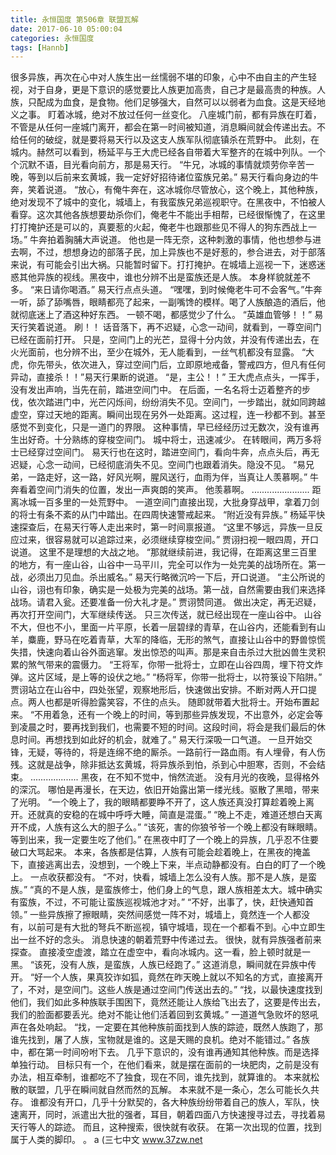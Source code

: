 ```yaml
---
title: 永恒国度 第506章 联盟瓦解
date: 2017-06-10 05:00:04
categories: 永恒国度
tags: [Hannb]
---
```


很多异族，再次在心中对人族生出一丝懦弱不堪的印象，心中不由自主的产生轻视，对于自身，更是下意识的感觉要比人族更加高贵，自己才是最高贵的种族。人族，只配成为血食，是食物。他们足够强大，自然可以以弱者为血食。这是天经地义之事。
盯着冰城，绝对不放过任何一丝变化。
八座城门前，都有异族在盯着，不管是从任何一座城门离开，都会在第一时间被知道，消息瞬间就会传递出去。不给任何的破绽，就是要将易天行以及这支人族军队彻底镇杀在荒野中。
此刻，在城内。赫然可以看到，杨延平与王大虎已经各自带着大军整齐的在城中列队。一个个沉默不语，目光看向前方，那是易天行。
“牛兄，冰城的事情就烦劳你辛苦一晚，等到以后前来玄黄城，我一定好好招待诸位蛮族兄弟。”
易天行看向身边的牛奔，笑着说道。
“放心，有俺牛奔在，这冰城你尽管放心，这个晚上，其他种族，绝对发现不了城中的变化，城墙上，有我蛮族兄弟巡视职守。在黑夜中，不怕被人看穿。这次其他各族想要劫杀你们，俺老牛不能出手相帮，已经很惭愧了，在这里打打掩护还是可以的，真要惹的火起，俺老牛也跟那些见不得人的狗东西战上一场。”
牛奔拍着胸脯大声说道。
他也是一阵无奈，这种刺激的事情，他也想参与进去啊，不过，想想身边的部落子民，加上异族也不是好惹的，参合进去，对于部落来说，有可能会引出大祸。只能暂时留下。打打掩护。在城墙上巡视一下，迷惑迷惑其他异族的视线。黑夜中，谁也分辨不出是蛮族还是人族。
本身样貌就差不多。
“来日请你喝酒。”
易天行点点头道。
“嘿嘿，到时候俺老牛可不会客气。”牛奔一听，舔了舔嘴唇，眼睛都亮了起来，一副嘴馋的模样。喝了人族酿造的酒后，他就彻底迷上了酒这种好东西。
一顿不喝，都感觉少了什么。
“英雄血管够！！”
易天行笑着说道。
刷！！
话音落下，再不迟疑，心念一动间，就看到，一尊空间门已经在面前打开。
只是，空间门上的光芒，显得十分内敛，并没有传递出去，在火光面前，也分辨不出，至少在城外，无人能看到，一丝气机都没有显露。
“大虎，你先带头，依次进入，穿过空间门后，立即原地戒备，警戒四方，但凡有任何异动，直接杀！！”易天行果断的说道。
“是，主公！！”
王大虎点点头，一挥手，没有发出声响，当先在前，踏进空间门中。
在后面，一名名将士迈着整齐的步伐，依次踏进门中，光芒闪烁间，纷纷消失不见。空间门，一步踏出，就如同跨越虚空，穿过天地的距离。瞬间出现在另外一处距离。这过程，连一秒都不到。甚至感觉不到变化，只是一道门的界限。
这种事情，早已经经历过无数次，没有谁再生出好奇。十分熟练的穿梭空间门。
城中将士，迅速减少。
在转眼间，两万多将士已经穿过空间门。
易天行也在这时，踏进空间门，看向牛奔，点点头后，再无迟疑，心念一动间，已经彻底消失不见。空间门也跟着消失。隐没不见。
“易兄弟，一路走好，这一路，好风光啊，腥风送行，血雨为伴，当真让人羡慕啊。”
牛奔看着空间门消失的位置，发出一声爽朗的笑声。
他羡慕啊。
.......................
距离冰城一百多里的一处荒野中。
一道空间门直接出现，大批身穿战甲，拿着刀剑的将士有条不紊的从门中踏出。在四周快速警戒起来。
“附近没有异族。”
杨延平快速探查后，在易天行等人走出来时，第一时间禀报道。
“这里不够远，异族一旦反应过来，很容易就可以追踪过来，必须继续穿梭空间。”
贾诩扫视一眼四周，开口说道。
这里不是理想的大战之地。
“那就继续前进，我记得，在距离这里三百里的地方，有一座山谷，山谷中一马平川，完全可以作为一处完美的战场所在。第一战，必须出刀见血。杀出威名。”
易天行略微沉吟一下后，开口说道。
“主公所说的山谷，诩也有印象，确实是一处极为完美的战场。第一战，自然需要由我们来选择战场。请君入瓮。还要准备一份大礼才是。”
贾诩赞同道。
做出决定，再无迟疑，再次打开空间门，大军继续传送。
只三次传送，就已经出现在一座山谷中。
山谷不大，但也不小，里面一片平原，长着一层碧绿的青草，在山谷内，还能看到有山羊，麋鹿，野马在吃着青草，大军的降临，无形的煞气，直接让山谷中的野兽惊慌失措，快速向着山谷外面逃窜。发出惊恐的叫声。那是来自击杀过大批凶兽生灵积累的煞气带来的震慑力。
“王将军，你带一批将士，立即在山谷四周，埋下符文炸弹。这片区域，是上等的设伏之地。”
“杨将军，你带一批将士，以符箓设下陷阱。”
贾诩站立在山谷中，四处张望，观察地形后，快速做出安排。不断对两人开口提点。两人也都是听得脸露笑容，不住的点头。
随即就带着大批将士。开始布置起来。
“不用着急，还有一个晚上的时间，等到那些异族发现，不出意外，必定会等到凌晨之时，要再找到我们，也需要不短的时间。这段时间，将会是我们最后的休息时间。再想找到如此好的机会，就难了。”
易天行深吸一口气道。
一旦开始交锋，无疑，等待的，将是连绵不绝的厮杀。一路前行一路血雨。有人埋骨，有人伤残。这就是战争，除非抵达玄黄城，将异族杀到怕，杀到心中胆寒，否则，不会结束。
...................
黑夜，在不知不觉中，悄然流逝。
没有月光的夜晚，显得格外的深沉。
哪怕是再漫长，在天边，依旧开始露出第一缕光线。驱散了黑暗，带来了光明。
“一个晚上了，我的眼睛都要睁不开了，这人族还真没打算趁着晚上离开。还就真的安稳的在城中呼呼大睡，简直是混蛋。”
“晚上不走，难道还想白天离开不成，人族有这么大的胆子么。”
“该死，害的你狼爷爷一个晚上都没有眯眼睛。等到出来，我一定要生吃了他们。”
在黑夜中盯了一个晚上的异族，几乎忍不住要破口大骂起来。
本来，各族都是估算，人族有可能会趁着晚上，在黑夜的掩盖下，直接逃离出去，没想到，一个晚上下来，半点动静都没有。白白的盯了一个晚上。
一点收获都没有。
“不对，快看，城墙上怎么没有人族。那不是人族，是蛮族。”
“真的不是人族，是蛮族修士，他们身上的气息，跟人族相差太大。城中确实有蛮族，不过，不可能让蛮族巡视城池才对。”
“不好，出事了，快，赶快通知首领。”
一些异族擦了擦眼睛，突然间感觉一阵不对，城墙上，竟然连一个人都没有，以前可是有大批的弩兵不断巡视，镇守城墙，现在一个都看不到。心中立即生出一丝不好的念头。
消息快速的朝着荒野中传递过去。
很快，就有异族强者前来探查。
直接凌空虚渡，踏立在虚空中，看向冰城内。这一看，脸上顿时就是一黑。
“该死，没有人族，是蛮族，人族已经跑了。”
这道消息，瞬间就在异族中传开。
“好一个人族，果真狡诈如狐，竟然在昨天晚上就以不知名的方式，直接离开了，不对，是空间门。这些人族是通过空间门传送出去的。”
“找，以最快速度找到他们，我们如此多种族联手围困下，竟然还能让人族给飞出去了，这要是传出去，我们的脸面都要丢光。绝对不能让他们活着回到玄黄城。”
一道道气急败坏的怒吼声在各处响起。
“找，一定要在其他种族前面找到人族的踪迹，既然人族跑了，那谁先找到，屠了人族，宝物就是谁的。这是天赐的良机。绝对不能错过。”
各族中，都在第一时间吩咐下去。
几乎下意识的，没有谁再通知其他种族。而是选择单独行动。
目标只有一个，在他们看来，就是摆在面前的一块肥肉，之前是没有办法，相互牵制，谁都吃不了独食，现在不同，谁先找到，就算谁的。
本来就松散的联盟，几乎在瞬间就自然而然的瓦解。
本来就不是一条心，怎么可能长久共存。
谁都没有开口，几乎十分默契的，各大种族纷纷带着自己的族人，军队，快速离开，同时，派遣出大批的强者，耳目，朝着四面八方快速搜寻过去，寻找着易天行等人的踪迹。
而且，这种搜索，很快就有收获。
在第一次出现的位置，找到属于人类的脚印。
。
a
(三七中文 www.37zw.net